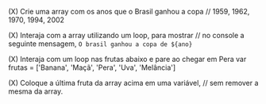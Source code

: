 (X) Crie uma array com os anos que o Brasil ganhou a copa
// 1959, 1962, 1970, 1994, 2002

(X) Interaja com a array utilizando um loop, para mostrar
// no console a seguinte mensagem, `O brasil ganhou a copa de ${ano}`

(X) Interaja com um loop nas frutas abaixo e pare ao chegar em Pera
var frutas = ['Banana', 'Maçã', 'Pera', 'Uva', 'Melância']

(X) Coloque a última fruta da array acima em uma variável,
// sem remover a mesma da array.